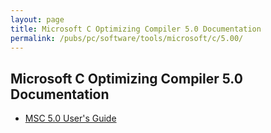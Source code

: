 ```yaml
---
layout: page
title: Microsoft C Optimizing Compiler 5.0 Documentation
permalink: /pubs/pc/software/tools/microsoft/c/5.00/
---
```


Microsoft C Optimizing Compiler 5.0 Documentation
---

* [MSC 5.0 User's Guide](https://s3-us-west-2.amazonaws.com/archive.pcjs.org/pubs/pc/software/tools/microsoft/c/5.00/MSC50-USERGUIDE.pdf)
